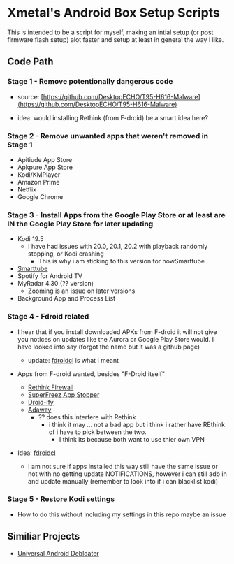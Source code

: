 # Xmetal's Android Box Setup Scripts

This is intended to be a script for myself, making an intial setup (or post firmware flash setup) alot faster and setup at least in general the way I like.

## Code Path 

### Stage 1 - Remove potentionally dangerous code

- source: [https://github.com/DesktopECHO/T95-H616-Malware](https://github.com/DesktopECHO/T95-H616-Malware)

- idea: would installing Rethink (from F-droid) be a smart idea here?

### Stage 2 - Remove unwanted apps that weren't removed in Stage 1

- Apitiude App Store
- Apkpure App Store
- Kodi/KMPlayer
- Amazon Prime
- Netflix
- Google Chrome

### Stage 3 - Install Apps from the Google Play Store or at least are IN the Google Play Store for later updating

- Kodi 19.5 
  - I have had issues with 20.0, 20.1, 20.2 with playback randomly stopping, or Kodi crashing
    - This is why i am sticking to this version for nowSmarttube
- [Smarttube](https://github.com/yuliskov/SmartTube)
- Spotify for Android TV
- MyRadar 4.30 (?? version)
  - Zooming is an issue on later versions 
- Background App and Process List

### Stage 4 - Fdroid related

- I hear that if you install downloaded APKs from F-droid it will not give you notices on updates like the Aurora or Google Play Store would.  I have looked into say (forgot the name but it was a github page) 
  - update: [fdroidcl](https://github.com/mvdan/fdroidcl) is what i meant

- Apps from F-droid wanted, besides "F-Droid itself"
  - [Rethink Firewall](https://f-droid.org/en/packages/com.celzero.bravedns/)
  - [SuperFreez App Stopper](https://f-droid.org/en/packages/superfreeze.tool.android/)
  - [Droid-ify](https://github.com/Droid-ify/client)
  - [Adaway](https://f-droid.org/en/packages/org.adaway/)
    - ?? does this interfere with Rethink
      - i think it may ... not a bad app but i think i rather have REthink of i have to pick between the two.
        - I think its because both want to use thier own VPN 
  
- Idea: [fdroidcl](https://github.com/mvdan/fdroidcl)
  - I am not sure if apps installed this way still have the same issue or not with no getting update NOTIFICATIONS, however i can still adb in and update manually (remember to look into if i can blacklist kodi)

### Stage 5 - Restore Kodi settings

- How to do this without including my settings in this repo maybe an issue

## Similiar Projects 
- [Universal Android Debloater](https://github.com/0x192/universal-android-debloater)